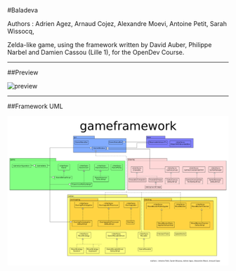 #Baladeva

Authors : Adrien Agez, Arnaud Cojez, Alexandre Moevi, Antoine Petit, Sarah Wissocq, 

Zelda-like game, using the framework written by David Auber, Philippe Narbel and Damien Cassou (Lille 1), for the OpenDev Course.

_______________________________

##Preview

![preview](preview.gif)

_______________________________

##Framework UML

![uml](gameframework.png)
